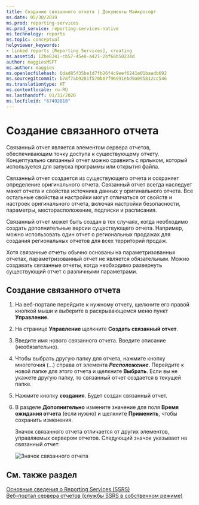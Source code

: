 ```yaml
---
title: Создание связанного отчета | Документы Майкрософт
ms.date: 05/30/2019
ms.prod: reporting-services
ms.prod_service: reporting-services-native
ms.technology: reports
ms.topic: conceptual
helpviewer_keywords:
- linked reports [Reporting Services], creating
ms.assetid: 12be8341-cb57-45e8-a421-2bf66b50234d
author: maggiesMSFT
ms.author: maggies
ms.openlocfilehash: 6dad85f35be1d7fb26f4c9eef6241e01baadb692
ms.sourcegitcommit: b78f7ab9281f570b87f96991ebd9a095812cc546
ms.translationtype: HT
ms.contentlocale: ru-RU
ms.lasthandoff: 01/31/2020
ms.locfileid: "67492818"
---
```

# <a name="create-a-linked-report"></a>Создание связанного отчета
  Связанный отчет является элементом сервера отчетов, обеспечивающим точку доступа к существующему отчету. Концептуально связанный отчет можно сравнить с ярлыком, который используется для запуска программы или открытия файла.  
  
 Связанный отчет создается из существующего отчета и сохраняет определение оригинального отчета. Связанный отчет всегда наследует макет отчета и свойства источника данных у оригинального отчета. Все остальные свойства и настройки могут отличаться от свойств и настроек оригинального отчета, включая настройки безопасности, параметры, месторасположение, подписки и расписания.  
  
 Связанный отчет может быть создан в тех случаях, когда необходимо создать дополнительные версии существующего отчета. Например, можно использовать один отчет о региональных продажах для создания региональных отчетов для всех территорий продаж.  
  
 Хотя связанные отчеты обычно основаны на параметризованных отчетах, параметризованный отчет не является обязательным. Можно создавать связанные отчеты, когда необходимо развернуть существующий отчет с различными параметрами.  
  
## <a name="to-create-a-linked-report"></a>Создание связанного отчета  
  
1. На веб-портале перейдите к нужному отчету, щелкните его правой кнопкой мыши и выберите в раскрывающемся меню пункт **Управление**.

2. На странице **Управление <reportname>** щелкните **Создать связанный отчет**.  
  
3. Введите имя нового связанного отчета. Введите описание (необязательно).  
  
4. Чтобы выбрать другую папку для отчета, нажмите кнопку многоточия (...) справа от элемента ***Расположение***.  Перейдите к новой папке для этого отчета и щелкните **Выбрать**. Если вы не укажете другую папку, то связанный отчет создается в текущей папке.  
  
5. Нажмите кнопку **создания**. Будет создан связанный отчет.  

6. В разделе **Дополнительно** измените значение для поля **Время ожидания отчета** (если нужно) и щелкните **Применить**, чтобы сохранить изменения.
  
     Значок связанного отчета отличается от других элементов, управляемых сервером отчетов. Следующий значок указывает на связанный отчет:  
  
     ![Значок связанного отчета](../../reporting-services/report-server/media/hlp-16linked.gif "Значок связанного отчета")  
  
## <a name="see-also"></a>См. также раздел  

 [Основные сведения о Reporting Services (SSRS)](../../reporting-services/reporting-services-concepts-ssrs.md)  
 [Веб-портал сервера отчетов (службы SSRS в собственном режиме)](../../reporting-services/web-portal-ssrs-native-mode.md)
  
